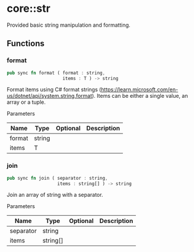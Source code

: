 # core::str

Provided basic string manipulation and formatting.


## Functions


### format

```rust
pub sync fn format ( format : string,
                     items : T ) -> string
```

Format items using C# format strings (https://learn.microsoft.com/en-us/dotnet/api/system.string.format). Items can be either a single value, an array or a tuple.


Parameters

| Name   | Type   | Optional | Description |
| ------ | ------ | -------- | ----------- |
| format | string |          |             |
| items  | T      |          |             |


### join

```rust
pub sync fn join ( separator : string,
                   items : string[] ) -> string
```

Join an array of string with a separator.


Parameters

| Name      | Type     | Optional | Description |
| --------- | -------- | -------- | ----------- |
| separator | string   |          |             |
| items     | string[] |          |             |

